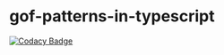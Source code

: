 # gof-patterns-in-typescript

[![Codacy Badge](https://app.codacy.com/project/badge/Grade/51e2e092c366404096b38e84d406e607)](https://www.codacy.com/gh/KN-develop/gof-patterns-in-typescript/dashboard?utm_source=github.com&amp;utm_medium=referral&amp;utm_content=KN-develop/gof-patterns-in-typescript&amp;utm_campaign=Badge_Grade)
